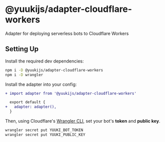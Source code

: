 # @yuukijs/adapter-cloudflare-workers

Adapter for deploying serverless bots to Cloudflare Workers

## Setting Up

Install the required dev dependencies:

```sh
npm i -D @yuukijs/adapter-cloudflare-workers
npm i -D wrangler
```

Install the adapter into your config:

```diff
+ import adapter from '@yuukijs/adapter-cloudflare-workers'

  export default {
+   adapter: adapter(),
  }
```

Then, using Cloudflare's [Wrangler CLI](https://npm.im/wrangler), set your
bot's **token** and **public key**.

```sh
wrangler secret put YUUKI_BOT_TOKEN
wrangler secret put YUUKI_PUBLIC_KEY
```

